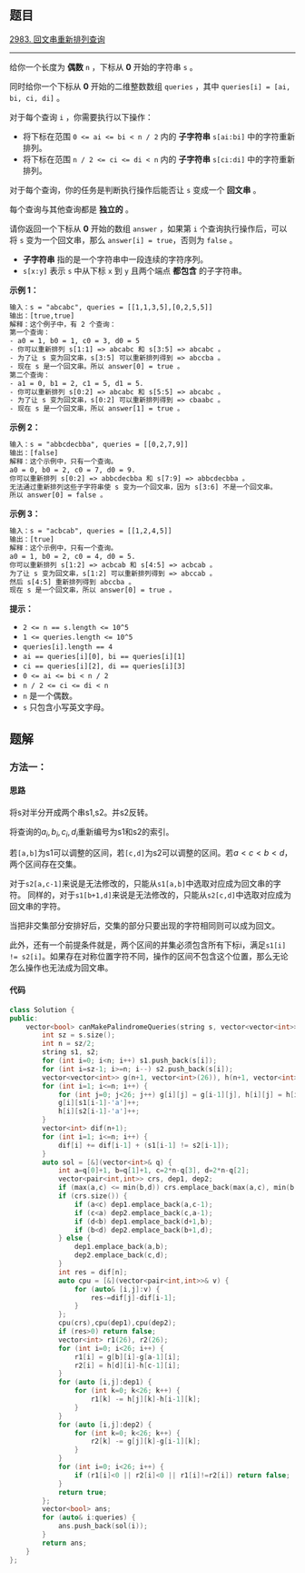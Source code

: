 ## 题目

[2983. 回文串重新排列查询](https://leetcode.cn/problems/palindrome-rearrangement-queries/)

---

给你一个长度为 **偶数** `n` ，下标从 **0** 开始的字符串 `s` 。

同时给你一个下标从 **0** 开始的二维整数数组 `queries` ，其中 `queries[i] = [ai, bi, ci, di]` 。

对于每个查询 `i` ，你需要执行以下操作：

-   将下标在范围 `0 <= ai <= bi < n / 2` 内的 **子字符串** `s[ai:bi]` 中的字符重新排列。
-   将下标在范围 `n / 2 <= ci <= di < n` 内的 **子字符串** `s[ci:di]` 中的字符重新排列。

对于每个查询，你的任务是判断执行操作后能否让 `s` 变成一个 **回文串** 。

每个查询与其他查询都是 **独立的** 。

请你返回一个下标从 **0** 开始的数组 `answer` ，如果第 `i` 个查询执行操作后，可以将 `s` 变为一个回文串，那么 `answer[i] = true`，否则为 `false` 。

-   **子字符串** 指的是一个字符串中一段连续的字符序列。
-   `s[x:y]` 表示 `s` 中从下标 `x` 到 `y` 且两个端点 **都包含** 的子字符串。

  

**示例 1：**

```txt
输入：s = "abcabc", queries = [[1,1,3,5],[0,2,5,5]]
输出：[true,true]
解释：这个例子中，有 2 个查询：
第一个查询：
- a0 = 1, b0 = 1, c0 = 3, d0 = 5
- 你可以重新排列 s[1:1] => abcabc 和 s[3:5] => abcabc 。
- 为了让 s 变为回文串，s[3:5] 可以重新排列得到 => abccba 。
- 现在 s 是一个回文串。所以 answer[0] = true 。
第二个查询：
- a1 = 0, b1 = 2, c1 = 5, d1 = 5.
- 你可以重新排列 s[0:2] => abcabc 和 s[5:5] => abcabc 。
- 为了让 s 变为回文串，s[0:2] 可以重新排列得到 => cbaabc 。
- 现在 s 是一个回文串，所以 answer[1] = true 。
```

**示例 2：**

```txt
输入：s = "abbcdecbba", queries = [[0,2,7,9]]
输出：[false]
解释：这个示例中，只有一个查询。
a0 = 0, b0 = 2, c0 = 7, d0 = 9.
你可以重新排列 s[0:2] => abbcdecbba 和 s[7:9] => abbcdecbba 。
无法通过重新排列这些子字符串使 s 变为一个回文串，因为 s[3:6] 不是一个回文串。
所以 answer[0] = false 。
```

**示例 3：**

```txt
输入：s = "acbcab", queries = [[1,2,4,5]]
输出：[true]
解释：这个示例中，只有一个查询。
a0 = 1, b0 = 2, c0 = 4, d0 = 5.
你可以重新排列 s[1:2] => acbcab 和 s[4:5] => acbcab 。
为了让 s 变为回文串，s[1:2] 可以重新排列得到 => abccab 。
然后 s[4:5] 重新排列得到 abccba 。
现在 s 是一个回文串，所以 answer[0] = true 。
```
  

**提示：**

-   `2 <= n == s.length <= 10^5`
-   `1 <= queries.length <= 10^5`
-   `queries[i].length == 4`
-   `ai == queries[i][0], bi == queries[i][1]`
-   `ci == queries[i][2], di == queries[i][3]`
-   `0 <= ai <= bi < n / 2`
-   `n / 2 <= ci <= di < n`
-   `n` 是一个偶数。
-   `s` 只包含小写英文字母。

  

## 题解

### 方法一：

#### 思路

将s对半分开成两个串s1,s2。并s2反转。

将查询的$a_i,b_i,c_i,d_i$重新编号为s1和s2的索引。

若`[a,b]`为s1可以调整的区间，若`[c,d]`为s2可以调整的区间。若$a < c < b < d$，两个区间存在交集。

对于`s2[a,c-1]`来说是无法修改的，只能从`s1[a,b]`中选取对应成为回文串的字符。
同样的，对于`s1[b+1,d]`来说是无法修改的，只能从`s2[c,d]`中选取对应成为回文串的字符。

当把非交集部分安排好后，交集的部分只要出现的字符相同则可以成为回文。

此外，还有一个前提条件就是，两个区间的并集必须包含所有下标i，满足`s1[i] != s2[i]`。如果存在对称位置字符不同，操作的区间不包含这个位置，那么无论怎么操作也无法成为回文串。


#### 代码

```C++
class Solution {
public:
    vector<bool> canMakePalindromeQueries(string s, vector<vector<int>>& queries) {
        int sz = s.size();
        int n = sz/2;
        string s1, s2;
        for (int i=0; i<n; i++) s1.push_back(s[i]);
        for (int i=sz-1; i>=n; i--) s2.push_back(s[i]);
        vector<vector<int>> g(n+1, vector<int>(26)), h(n+1, vector<int>(26));
        for (int i=1; i<=n; i++) {
            for (int j=0; j<26; j++) g[i][j] = g[i-1][j], h[i][j] = h[i-1][j];
            g[i][s1[i-1]-'a']++;
            h[i][s2[i-1]-'a']++;
        }
        vector<int> dif(n+1);
        for (int i=1; i<=n; i++) {
            dif[i] += dif[i-1] + (s1[i-1] != s2[i-1]);
        }
        auto sol = [&](vector<int>& q) {
            int a=q[0]+1, b=q[1]+1, c=2*n-q[3], d=2*n-q[2];
            vector<pair<int,int>> crs, dep1, dep2;
            if (max(a,c) <= min(b,d)) crs.emplace_back(max(a,c), min(b,d));
            if (crs.size()) {
                if (a<c) dep1.emplace_back(a,c-1);
                if (c<a) dep2.emplace_back(c,a-1);
                if (d<b) dep1.emplace_back(d+1,b);
                if (b<d) dep2.emplace_back(b+1,d);
            } else {
                dep1.emplace_back(a,b);
                dep2.emplace_back(c,d);
            }
            int res = dif[n];
            auto cpu = [&](vector<pair<int,int>>& v) {
                for (auto& [i,j]:v) {
                    res-=dif[j]-dif[i-1];
                }
            };
            cpu(crs),cpu(dep1),cpu(dep2);
            if (res>0) return false;
            vector<int> r1(26), r2(26);
            for (int i=0; i<26; i++) {
                r1[i] = g[b][i]-g[a-1][i];
                r2[i] = h[d][i]-h[c-1][i];
            }
            for (auto [i,j]:dep1) {
                for (int k=0; k<26; k++) {
                    r1[k] -= h[j][k]-h[i-1][k];
                }
            }
            for (auto [i,j]:dep2) {
                for (int k=0; k<26; k++) {
                    r2[k] -= g[j][k]-g[i-1][k];
                }
            }
            for (int i=0; i<26; i++) {
                if (r1[i]<0 || r2[i]<0 || r1[i]!=r2[i]) return false;
            }
            return true;
        };
        vector<bool> ans;
        for (auto& i:queries) {
            ans.push_back(sol(i));
        }
        return ans;
    }
};
```
